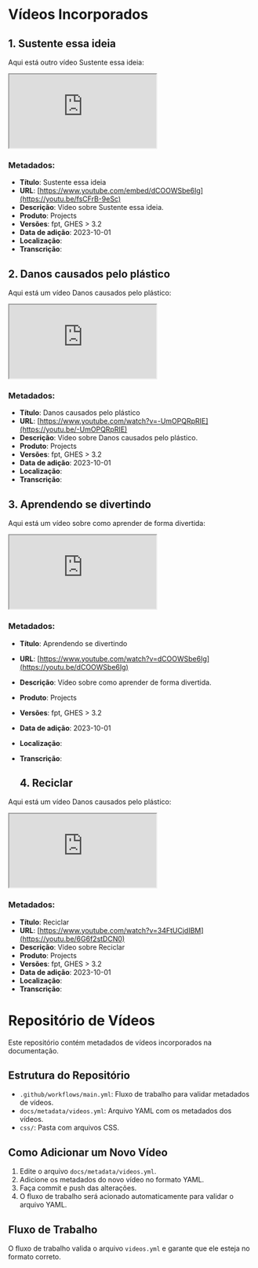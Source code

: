 # Vídeos Incorporados


## 1. Sustente essa ideia

Aqui está outro vídeo Sustente essa ideia:

<div class="embed-responsive embed-responsive-16by9">
  <iframe class="embed-responsive-item" src="https://www.youtube.com/embed/fsCFrB-9eSc" > </iframe>
</div>

### Metadados:
- **Título**: Sustente essa ideia
- **URL**: [https://www.youtube.com/embed/dCOOWSbe6Ig](https://youtu.be/fsCFrB-9eSc)
- **Descrição**: Vídeo sobre Sustente essa ideia.
- **Produto**: Projects
- **Versões**: fpt, GHES > 3.2
- **Data de adição**: 2023-10-01
- **Localização**: 
- **Transcrição**: 


## 2. Danos causados pelo plástico

Aqui está um vídeo Danos causados pelo plástico:

<div class="embed-responsive embed-responsive-16by9">
  <iframe class="embed-responsive-item" src="https://www.youtube.com/embed/-UmOPQRpRIE?list=PLZhF4yL4K1mtM7OnLnmCUaYuEpO8NezXS" > </iframe>
</div>

### Metadados:
- **Título**: Danos causados pelo plástico
- **URL**: [https://www.youtube.com/watch?v=-UmOPQRpRIE](https://youtu.be/-UmOPQRpRIE)
- **Descrição**:  Vídeo sobre Danos causados pelo plástico.
- **Produto**: Projects
- **Versões**: fpt, GHES > 3.2
- **Data de adição**: 2023-10-01
- **Localização**:
- **Transcrição**:

## 3. Aprendendo se divertindo

Aqui está um vídeo sobre como aprender de forma divertida:

<div class="embed-responsive embed-responsive-16by9">
  <iframe class="embed-responsive-item" src="https://www.youtube.com/embed/dCOOWSbe6Ig" > </iframe>
</div>

### Metadados:
- **Título**: Aprendendo se divertindo
- **URL**: [https://www.youtube.com/watch?v=dCOOWSbe6Ig](https://youtu.be/dCOOWSbe6Ig)
- **Descrição**: Vídeo sobre como aprender de forma divertida.
- **Produto**: Projects
- **Versões**: fpt, GHES > 3.2
- **Data de adição**: 2023-10-01
- **Localização**: 
- **Transcrição**:

  ## 4. Reciclar

Aqui está um vídeo Danos causados pelo plástico:

<div class="embed-responsive embed-responsive-16by9">
  <iframe class="embed-responsive-item" src="https://www.youtube.com/embed/6G6f2stDCN0" > </iframe>
</div>

### Metadados:
- **Título**: Reciclar
- **URL**: [https://www.youtube.com/watch?v=34FtUCjdIBM](https://youtu.be/6G6f2stDCN0)
- **Descrição**: Vídeo sobre Reciclar
- **Produto**: Projects
- **Versões**: fpt, GHES > 3.2
- **Data de adição**: 2023-10-01
- **Localização**:
- **Transcrição**:



# Repositório de Vídeos

Este repositório contém metadados de vídeos incorporados na documentação.

## Estrutura do Repositório

- `.github/workflows/main.yml`: Fluxo de trabalho para validar metadados de vídeos.
- `docs/metadata/videos.yml`: Arquivo YAML com os metadados dos vídeos.
- `css/`: Pasta com arquivos CSS.

## Como Adicionar um Novo Vídeo

1. Edite o arquivo `docs/metadata/videos.yml`.
2. Adicione os metadados do novo vídeo no formato YAML.
3. Faça commit e push das alterações.
4. O fluxo de trabalho será acionado automaticamente para validar o arquivo YAML.

## Fluxo de Trabalho

O fluxo de trabalho valida o arquivo `videos.yml` e garante que ele esteja no formato correto.
